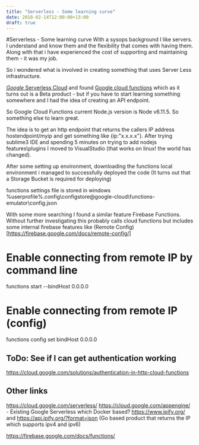 ```yaml
---
title: "Serverless - Some learning curve"
date: 2018-02-14T12:00:00+13:00
draft: true
---
```


#Serverless - Some learning curve 
With a sysops background I like servers. I understand and know them and the flexibility that comes with having them.  Along with that i have experienced the cost of supporting and maintaining them - it was my job.

So i wondered what is involved in creating something that uses Server Less infrastructure.

[*Google* Serverless Cloud](https://www.google.co.nz/search?q=serverless+cloud) and found [Google cloud functions](https://cloud.google.com/functions/) which as it turns out is a  Beta product - but if you have to start learning something somewhere and I had the idea of creating an API endpoint.  

So Google Cloud Functions current Node.js version is Node v6.11.5.  So something else to learn great.

The idea is to get an http endpoint that returns the callers IP address hostendpoint/myip and get something like {ip:"x.x.x.x"}.  After trying sublime3 IDE and spending 5 minutes on trying to add nodejs features\plugins I moved to VisualStudio (that works on linux! the world has changed).

After some setting up environment, downloading the functions local environment i managed to successfully deployed the code (It turns out that a Storage Bucket is required for deploying)

functions settings file is stored in windows %userprofile%\.config\configstore\@google-cloud\functions-emulator\config.json




With some more searching I found a similar feature Firebase Functions.  Without further investigating this probably calls cloud functions but includes some internal firebase features like (Remote Config)[https://firebase.google.com/docs/remote-config/]
# Enable connecting from remote IP by command line
functions start --bindHost 0.0.0.0
# Enable connecting from remote IP (config)
functions config set bindHost 0.0.0.0


## ToDo: See if I can get authentication working
https://cloud.google.com/solutions/authentication-in-http-cloud-functions



## Other links
https://cloud.google.com/serverless/
https://cloud.google.com/appengine/   - Existing Google Serverless which Docker based? 
https://www.ipify.org/ and https://api.ipify.org/?format=json  (Go based product that returns the IP which supports ipv4 and ipv6)

https://firebase.google.com/docs/functions/